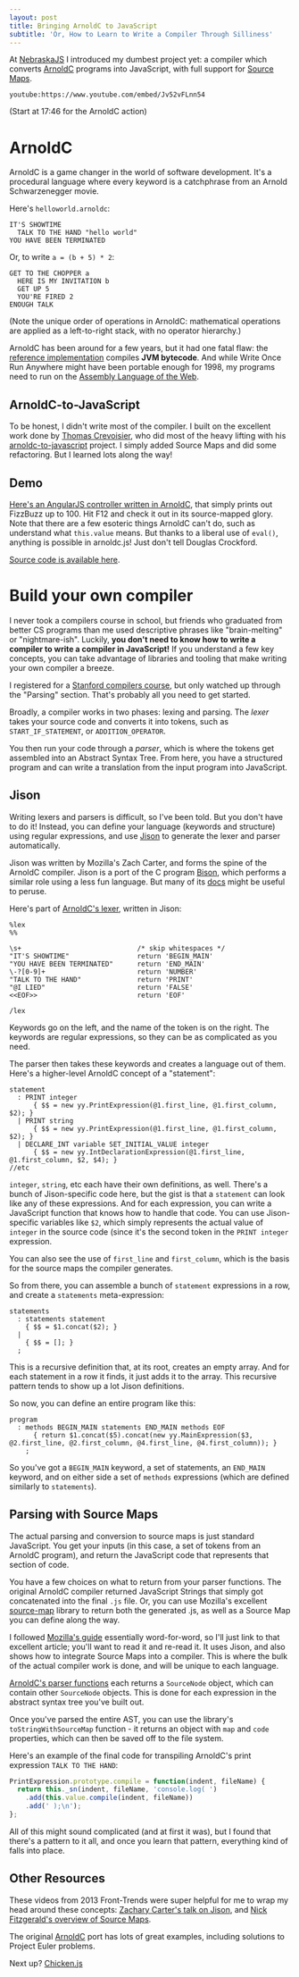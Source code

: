 ```yaml
---
layout: post
title: Bringing ArnoldC to JavaScript
subtitle: 'Or, How to Learn to Write a Compiler Through Silliness'
---
```


At [NebraskaJS][nejs] I introduced my dumbest project yet: a compiler which converts [ArnoldC][arnoldc] programs into JavaScript, with full support for [Source Maps](/source-maps).

`youtube:https://www.youtube.com/embed/Jv52vFLnn54`

(Start at 17:46 for the ArnoldC action)

# ArnoldC

ArnoldC is a game changer in the world of software development.
It's a procedural language where every keyword is a catchphrase from an Arnold Schwarzenegger movie.

Here's `helloworld.arnoldc`:

```
IT'S SHOWTIME
  TALK TO THE HAND "hello world"
YOU HAVE BEEN TERMINATED
```

Or, to write `a = (b + 5) * 2`:

```
GET TO THE CHOPPER a
  HERE IS MY INVITATION b
  GET UP 5
  YOU'RE FIRED 2
ENOUGH TALK
```

(Note the unique order of operations in ArnoldC: mathematical operations are applied as a left-to-right stack, with no operator hierarchy.)

ArnoldC has been around for a few years, but it had one fatal flaw: the [reference implementation][arnoldc] compiles **JVM bytecode**.
And while Write Once Run Anywhere might have been portable enough for 1998, my programs need to run on the [Assembly Language of the Web](https://www.youtube.com/watch?v=PlmsweSNhTw).

## ArnoldC-to-JavaScript

To be honest, I didn't write most of the compiler.
I built on the excellent work done by [Thomas Crevoisier][thomasc], who did most of the heavy lifting with his [arnoldc-to-javascript](https://github.com/ThomasCrvsr/arnoldc-to-js) project.
I simply added Source Maps and did some refactoring. But I learned lots along the way!

## Demo

[Here's an AngularJS controller written in ArnoldC][demo], that simply prints out FizzBuzz up to 100. Hit F12 and check it out in its source-mapped glory.
Note that there are a few esoteric things ArnoldC can't do, such as understand what `this.value` means.
But thanks to a liberal use of `eval()`, anything is possible in arnoldc.js!
Just don't tell Douglas Crockford.

[Source code is available here][arnoldcsource].

# Build your own compiler

I never took a compilers course in school, but friends who graduated from better CS programs than me used descriptive phrases like "brain-melting" or "nightmare-ish".
Luckily, **you don't need to know how to write a compiler to write a compiler in JavaScript!**
If you understand a few key concepts, you can take advantage of libraries and tooling that make writing your own compiler a breeze.

I registered for a [Stanford compilers course][coursera], but only watched up through the "Parsing" section.
That's probably all you need to get started.

Broadly, a compiler works in two phases: lexing and parsing.
The _lexer_ takes your source code and converts it into tokens, such as `START_IF_STATEMENT`, or `ADDITION_OPERATOR`.

You then run your code through a _parser_, which is where the tokens get assembled into an Abstract Syntax Tree.
From here, you have a structured program and can write a translation from the input program into JavaScript.

## Jison

Writing lexers and parsers is difficult, so I've been told. But you don't have to do it!
Instead, you can define your language (keywords and structure) using regular expressions, and use [Jison](https://zaach.github.io/jison/docs/) to generate the lexer and parser automatically.

Jison was written by Mozilla's Zach Carter, and forms the spine of the ArnoldC compiler. Jison is a port of the C program [Bison](https://www.gnu.org/software/bison/), which performs a similar role using a less fun language. But many of its [docs](https://web.archive.org/web/20150519045501/http://dinosaur.compilertools.net:80/bison/bison_4.html) might be useful to peruse.

Here's part of [ArnoldC's lexer](https://github.com/mattdsteele/arnoldc.js/blob/master/lib/arnoldc.jison), written in Jison:

```
%lex
%%

\s+                             /* skip whitespaces */
"IT'S SHOWTIME"                 return 'BEGIN_MAIN'
"YOU HAVE BEEN TERMINATED"      return 'END_MAIN'
\-?[0-9]+                       return 'NUMBER'
"TALK TO THE HAND"              return 'PRINT'
"@I LIED"                       return 'FALSE'
<<EOF>>                         return 'EOF'

/lex
```

Keywords go on the left, and the name of the token is on the right.
The keywords are regular expressions, so they can be as complicated as you need.

The parser then takes these keywords and creates a language out of them. Here's a higher-level ArnoldC concept of a "statement":

```
statement
  : PRINT integer
      { $$ = new yy.PrintExpression(@1.first_line, @1.first_column, $2); }
  | PRINT string
      { $$ = new yy.PrintExpression(@1.first_line, @1.first_column, $2); }
  | DECLARE_INT variable SET_INITIAL_VALUE integer
      { $$ = new yy.IntDeclarationExpression(@1.first_line, @1.first_column, $2, $4); }
//etc
```

`integer`, `string`, etc each have their own definitions, as well.
There's a bunch of Jison-specific code here, but the gist is that a `statement` can look like any of these expressions.
And for each expression, you can write a JavaScript function that knows how to handle that code.
You can use Jison-specific variables like `$2`, which simply represents the actual value of `integer` in the source code (since it's the second token in the `PRINT integer` expression.

You can also see the use of `first_line` and `first_column`, which is the basis for the source maps the compiler generates.

So from there, you can assemble a bunch of `statement` expressions in a row, and create a `statements` meta-expression:

```
statements
  : statements statement
    { $$ = $1.concat($2); }
  |
    { $$ = []; }
  ;
```

This is a recursive definition that, at its root, creates an empty array. And for each statement in a row it finds, it just adds it to the array.
This recursive pattern tends to show up a lot Jison definitions.

So now, you can define an entire program like this:

```
program
  : methods BEGIN_MAIN statements END_MAIN methods EOF
      { return $1.concat($5).concat(new yy.MainExpression($3, @2.first_line, @2.first_column, @4.first_line, @4.first_column)); }
    ;
```

So you've got a `BEGIN_MAIN` keyword, a set of statements, an `END_MAIN` keyword, and on either side a set of `methods` expressions (which are defined similarly to `statements`).

## Parsing with Source Maps

The actual parsing and conversion to source maps is just standard JavaScript. You get your inputs (in this case, a set of tokens from an ArnoldC program), and return the JavaScript code that represents that section of code.

You have a few choices on what to return from your parser functions. The original ArnoldC compiler returned JavaScript Strings that simply got concatenated into the final `.js` file.
Or, you can use Mozilla's excellent [source-map](https://github.com/mozilla/source-map) library to return both the generated .js, as well as a Source Map you can define along the way.

I followed [Mozilla's guide][mozilla] essentially word-for-word, so I'll just link to that excellent article; you'll want to read it and re-read it.
It uses Jison, and also shows how to integrate Source Maps into a compiler.
This is where the bulk of the actual compiler work is done, and will be unique to each language.

[ArnoldC's parser functions](https://github.com/mattdsteele/arnoldc.js/blob/master/lib/ast.js) each returns a `SourceNode` object, which can contain other `SourceNode` objects. This is done for each expression in the abstract syntax tree you've built out.

Once you've parsed the entire AST, you can use the library's `toStringWithSourceMap` function - it returns an object with `map` and `code` properties, which can then be saved off to the file system.

Here's an example of the final code for transpiling ArnoldC's print expression `TALK TO THE HAND`:

```javascript
PrintExpression.prototype.compile = function(indent, fileName) {
  return this._sn(indent, fileName, 'console.log( ')
    .add(this.value.compile(indent, fileName))
    .add(' );\n');
};
```

All of this might sound complicated (and at first it was), but I found that there's a pattern to it all, and once you learn that pattern, everything kind of falls into place.

## Other Resources

These videos from 2013 Front-Trends were super helpful for me to wrap my head around these concepts: [Zachary Carter's talk on Jison][video-jison], and [Nick Fitzgerald's overview of Source Maps][video-maps].

The original [ArnoldC][arnoldc] port has lots of great examples, including solutions to Project Euler problems.

Next up? [Chicken.js][chicken]

[thomasc]: http://thomascrvsr.github.io/
[nejs]: http://nebraskajs.com/
[arnoldc]: https://github.com/lhartikk/ArnoldC/wiki/ArnoldC
[video-jison]: https://vimeo.com/68477808
[video-maps]: https://vimeo.com/68680320
[coursera]: https://class.coursera.org/compilers/lecture
[mozilla]: https://hacks.mozilla.org/2013/05/compiling-to-javascript-and-debugging-with-source-maps/
[demo]: http://projects.steele.blue/source-maps/example3.html#/arnoldc
[arnoldcsource]: https://github.com/mattdsteele/sourcemaps-presentation/blob/master/examples/src/arnoldc/fizzbuzz.arnoldc
[chicken]: http://torso.me/chicken
